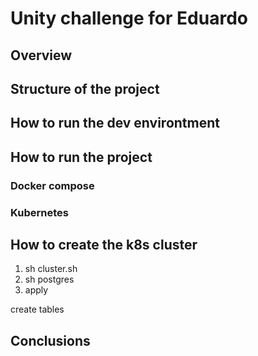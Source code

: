 # Unity challenge for Eduardo

## Overview

## Structure of the project

## How to run the dev environtment

## How to run the project

### Docker compose

### Kubernetes

## How to create the k8s cluster

1. sh cluster.sh
2. sh postgres
3. apply

create tables

## Conclusions
